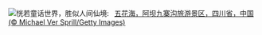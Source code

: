 ![](https://www.bing.com/th?id=OHR.LiQiu2023_ZH-CN9197909278_UHD.jpg&w=1000)恍若童话世界，胜似人间仙境:&nbsp;&ensp;[五花海，阿坝九寨沟旅游景区，四川省，中国 (© Michael Ver Sprill/Getty Images)](https://www.bing.com/th?id=OHR.LiQiu2023_ZH-CN9197909278_UHD.jpg)
<br><br/>
